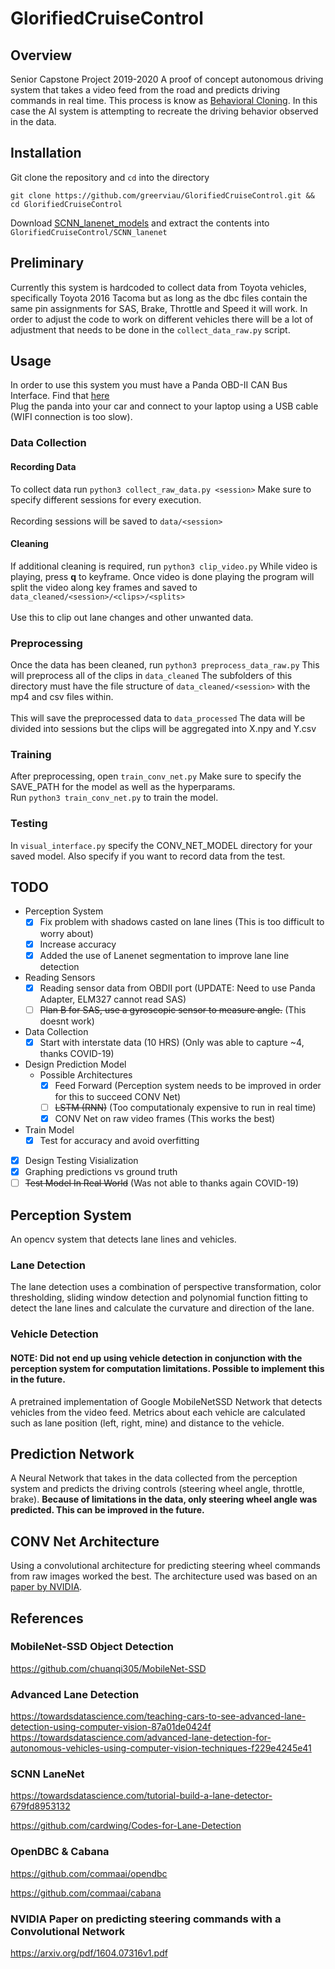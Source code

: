 # GlorifiedCruiseControl

## Overview
Senior Capstone Project 2019-2020
A proof of concept autonomous driving system that takes a video feed from the road and predicts driving commands in real time.
This process is know as [Behavioral Cloning](https://arxiv.org/abs/1805.01954). In this case the AI system is attempting to recreate the driving behavior observed in the data.

## Installation
Git clone the repository and ```cd``` into the directory
``` 
git clone https://github.com/greerviau/GlorifiedCruiseControl.git && cd GlorifiedCruiseControl
```
Download [SCNN_lanenet_models](https://drive.google.com/open?id=1Z2HSItBayCRa3pg1CEn0S_xn8LLLwIGD) and extract the contents into ```GlorifiedCruiseControl/SCNN_lanenet```

## Preliminary
Currently this system is hardcoded to collect data from Toyota vehicles, specifically Toyota 2016 Tacoma but as long as the dbc files contain the same pin assignments for SAS, Brake, Throttle and Speed it will work. In order to adjust the code to work on different vehicles there will be a lot of adjustment that needs to be done in the ```collect_data_raw.py``` script.
## Usage 
In order to use this system you must have a Panda OBD-II CAN Bus Interface. Find that [here](https://comma.ai/shop/products/panda-obd-ii-dongle)<br/>
Plug the panda into your car and connect to your laptop using a USB cable (WIFI connection is too slow).
### Data Collection
#### Recording Data
To collect data run ```python3 collect_raw_data.py <session>``` Make sure to specify different sessions for every execution.<br/>  
Recording sessions will be saved to ```data/<session>```
#### Cleaning
If additional cleaning is required, run ```python3 clip_video.py``` While video is playing, press **q** to keyframe. Once video is done playing the program will split the video along key frames and saved to ```data_cleaned/<session>/<clips>/<splits>```<br/>   
Use this to clip out lane changes and other unwanted data.<br/>   
### Preprocessing
Once the data has been cleaned, run ```python3 preprocess_data_raw.py``` This will preprocess all of the clips in ```data_cleaned``` The subfolders of this directory must have the file structure of ```data_cleaned/<session>``` with the mp4 and csv files within.<br/>  
This will save the preprocessed data to ```data_processed``` The data will be divided into sessions but the clips will be aggregated into X.npy and Y.csv<br/>    
### Training
After preprocessing, open ```train_conv_net.py``` Make sure to specify the SAVE_PATH for the model as well as the hyperparams.<br/> 
Run ```python3 train_conv_net.py``` to train the model.
### Testing
In ```visual_interface.py``` specify the CONV_NET_MODEL directory for your saved model. Also specify if you want to record data from the test.<br/>

## TODO
* Perception System
  * [x] Fix problem with shadows casted on lane lines (This is too difficult to worry about)
  * [x] Increase accuracy
  * [x] Added the use of Lanenet segmentation to improve lane line detection
* Reading Sensors
  * [x] Reading sensor data from OBDII port (UPDATE: Need to use Panda Adapter, ELM327 cannot read SAS)
  * [ ] ~~Plan B for SAS, use a gyroscopic sensor to measure angle.~~ (This doesnt work)
* Data Collection
  * [x] Start with interstate data (10 HRS) (Only was able to capture ~4, thanks COVID-19)
* Design Prediction Model
  * Possible Architectures
    * [x] Feed Forward (Perception system needs to be improved in order for this to succeed CONV Net)
    * [ ] ~~LSTM (RNN)~~ (Too computationaly expensive to run in real time)
    * [x] CONV Net on raw video frames (This works the best)
* Train Model
  * [x] Test for accuracy and avoid overfitting
* [x] Design Testing Visialization
* [x] Graphing predictions vs ground truth
* [ ] ~~Test Model In Real World~~ (Was not able to thanks again COVID-19)

## Perception System
An opencv system that detects lane lines and vehicles. 

### Lane Detection
The lane detection uses a combination of perspective transformation, color thresholding, sliding window detection and polynomial function fitting to detect the lane lines and calculate the curvature and direction of the lane.

### Vehicle Detection
#### NOTE: Did not end up using vehicle detection in conjunction with the perception system for computation limitations. Possible to implement this in the future.
A pretrained implementation of Google MobileNetSSD Network that detects vehicles from the video feed. Metrics about each vehicle are calculated such as lane position (left, right, mine) and distance to the vehicle.

## Prediction Network
A Neural Network that takes in the data collected from the perception system and predicts the driving controls (steering wheel angle, throttle, brake). **Because of limitations in the data, only steering wheel angle was predicted. This can be improved in the future.**

## CONV Net Architecture
Using a convolutional architecture for predicting steering wheel commands from raw images worked the best. The architecture used was based on an [paper by NVIDIA](https://arxiv.org/pdf/1604.07316v1.pdf).

## References
### MobileNet-SSD Object Detection
https://github.com/chuanqi305/MobileNet-SSD
### Advanced Lane Detection
https://towardsdatascience.com/teaching-cars-to-see-advanced-lane-detection-using-computer-vision-87a01de0424f
https://towardsdatascience.com/advanced-lane-detection-for-autonomous-vehicles-using-computer-vision-techniques-f229e4245e41
### SCNN LaneNet
https://towardsdatascience.com/tutorial-build-a-lane-detector-679fd8953132

https://github.com/cardwing/Codes-for-Lane-Detection
### OpenDBC & Cabana
https://github.com/commaai/opendbc

https://github.com/commaai/cabana
### NVIDIA Paper on predicting steering commands with a Convolutional Network
https://arxiv.org/pdf/1604.07316v1.pdf
